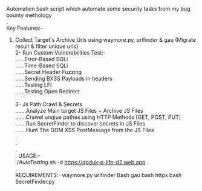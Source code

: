 Automation bash script which automate some security tasks from my bug bounty methology  
.  
Key Features:-  
1. Collect Target's Archive Urls using waymore.py, urlfinder & gau (Migrate result & filter unique urls)  
2- Run Custom Vulnerabilities Test:-  
......Error-Based SQLi  
......Time-Based SQLi  
......Secret Header Fuzzing  
......Sending BXSS Payloads in headers  
......Testing LFI  
......Testing Open Redirect  
.  
3- Js Path Crawl & Secrets  
.......Analyze Main target JS Files + Archive JS Files  
.......Crawel unqiue pathes using HTTP Methods [GET, POST, PUT]  
.......Run SecretFinder to discover secrets in JS Files  
.......Hunt The DOM XSS PostMessage from the JS Files  
.  
.  
.  
.
USAGE:-  
./_AutoTesting_.sh -d https://dpduk-p-life-d2.web.app
.  
.  
REQUIREMENTS:-
waymore.py
urlfinder Bash
gau bash
httpx bash
SecretFinder.py


